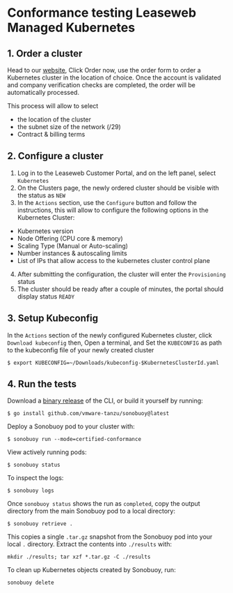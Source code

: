 # Conformance testing Leaseweb Managed Kubernetes

## 1. Order a cluster
Head to our [website](https://www.leaseweb.com/en/products-services/cloud/kubernetes), Click Order now, use the order form to order a Kubernetes cluster in the location of choice.
Once the account is validated and company verification checks are completed, the order will be automatically processed.

This process will allow to select

- the location of the cluster
- the subnet size of the network (/29)
- Contract & billing terms

## 2. Configure a cluster

1. Log in to the Leaseweb Customer Portal, and on the left panel, select `Kubernetes`
2. On the Clusters page,  the newly ordered cluster should be visible with the status as `NEW`
3. In the `Actions` section, use the `Configure` button and follow the instructions, this will allow to configure the following options in the Kubernetes Cluster:
  - Kubernetes version
  - Node Offering (CPU core & memory)
  - Scaling Type (Manual or Auto-scaling)
  - Number instances & autoscaling limits
  - List of IPs that allow access to the kubernetes cluster control plane
4. After submitting the configuration, the cluster will enter the `Provisioning` status
5. The cluster should be ready after a couple of minutes, the portal should display status `READY`

## 3. Setup Kubeconfig
In the `Actions` section of the newly configured Kubernetes cluster, click `Download kubeconfig`
then, Open a terminal, and Set the `KUBECONFIG` as path to the kubeconfig file of your newly created cluster

```
$ export KUBECONFIG=~/Downloads/kubeconfig-$KubernetesClusterId.yaml
```

## 4. Run the tests
Download a [binary release](https://github.com/vmware-tanzu/sonobuoy/releases) of the CLI, or build it yourself by running:

```
$ go install github.com/vmware-tanzu/sonobuoy@latest
```

Deploy a Sonobuoy pod to your cluster with:

```
$ sonobuoy run --mode=certified-conformance
```

View actively running pods:

```
$ sonobuoy status
```

To inspect the logs:

```
$ sonobuoy logs
```

Once `sonobuoy status` shows the run as `completed`, copy the output directory from the main Sonobuoy pod to
a local directory:

```
$ sonobuoy retrieve .
```

This copies a single `.tar.gz` snapshot from the Sonobuoy pod into your local `.` directory. Extract the contents into `./results` with:

```
mkdir ./results; tar xzf *.tar.gz -C ./results
```

To clean up Kubernetes objects created by Sonobuoy, run:

```
sonobuoy delete
```

